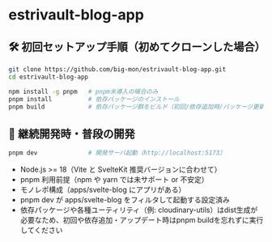 # estrivault-blog-app

## 🛠 初回セットアップ手順（初めてクローンした場合）

```bash
git clone https://github.com/big-mon/estrivault-blog-app.git
cd estrivault-blog-app

npm install -g pnpm   # pnpm未導入の場合のみ
pnpm install          # 依存パッケージのインストール
pnpm build            # 依存パッケージ群をビルド（初回/依存追加時/パッケージ更新時は必須）
```

## 🔄 継続開発時・普段の開発

```bash
pnpm dev              # 開発サーバ起動（http://localhost:5173）
```

- Node.js >= 18（Vite と SvelteKit 推奨バージョンに合わせて）
- pnpm 利用前提（npm や yarn では未サポート or 不安定）
- モノレポ構成（apps/svelte-blog にアプリがある）
- pnpm dev が apps/svelte-blog をフィルタして起動する設定済み
- 依存パッケージや各種ユーティリティ（例: cloudinary-utils）はdist生成が必要なため、初回や依存追加・アップデート時はpnpm buildを忘れずに実行してください

